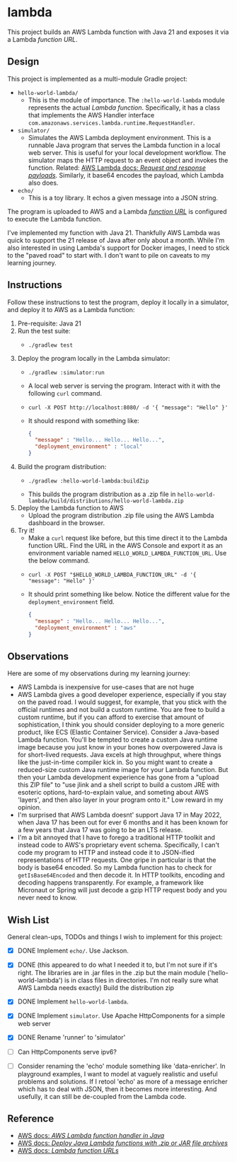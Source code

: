 # lambda

This project builds an AWS Lambda function with Java 21 and exposes it via a Lambda *function URL*.


## Design

This project is implemented as a multi-module Gradle project:

* `hello-world-lambda/`
  * This is the module of importance. The `:hello-world-lambda` module represents the actual *Lambda function*. Specifically,
    it has a class that implements the AWS Handler interface `com.amazonaws.services.lambda.runtime.RequestHandler`.
* `simulator/`
  * Simulates the AWS Lambda deployment environment. This is a runnable Java program that serves the Lambda function in
    a local web server. This is useful for your local development workflow. The simulator maps the HTTP request to an
    event object and invokes the function. Related: [AWS Lambda docs: *Request and response payloads*](https://docs.aws.amazon.com/lambda/latest/dg/urls-invocation.html#urls-payloads).
    Similarly, it base64 encodes the payload, which Lambda also does.
* `echo/`
  * This is a toy library. It echos a given message into a JSON string.

The program is uploaded to AWS and a Lambda [*function URL*](https://docs.aws.amazon.com/lambda/latest/dg/lambda-urls.html) is configured to execute the Lambda function.

I've implemented my function with Java 21. Thankfully AWS Lambda was quick to support the 21 release of Java after only
about a month. While I'm also interested in using Lambda's support for Docker images, I need to stick to the "paved road"
to start with. I don't want to pile on caveats to my learning journey.


## Instructions

Follow these instructions to test the program, deploy it locally in a simulator, and deploy it to AWS as a Lambda function:

1. Pre-requisite: Java 21
2. Run the test suite:
   * ```shell
     ./gradlew test
     ```
3. Deploy the program locally in the Lambda simulator:
   * ```shell
     ./gradlew :simulator:run
     ```
   * A local web server is serving the program. Interact with it with the following `curl` command.
   * ```shell
     curl -X POST http://localhost:8080/ -d '{ "message": "Hello" }'
     ```
   * It should respond with something like:
     ```json
     {
       "message" : "Hello... Hello... Hello...",
       "deployment_environment" : "local"
     }
     ```
4. Build the program distribution:
   * ```shell
     ./gradlew :hello-world-lambda:buildZip
     ```
   * This builds the program distribution as a .zip file in `hello-world-lambda/build/distributions/hello-world-lambda.zip`
5. Deploy the Lambda function to AWS
   * Upload the program distribution .zip file using the AWS Lambda dashboard in the browser.
6. Try it!
   * Make a `curl` request like before, but this time direct it to the Lambda function URL. Find the URL in the AWS Console
     and export it as an environment variable named `HELLO_WORLD_LAMBDA_FUNCTION_URL`. Use the below command.
   * ```shell
     curl -X POST "$HELLO_WORLD_LAMBDA_FUNCTION_URL" -d '{ "message": "Hello" }'
     ```
   * It should print something like below. Notice the different value for the `deployment_environment` field.
     ```json
     {
       "message" : "Hello... Hello... Hello...",
       "deployment_environment" : "aws"
     }
     ```


## Observations

Here are some of my observations during my learning journey:

* AWS Lambda is inexpensive for use-cases that are not huge
* AWS Lambda gives a good developer experience, especially if you stay on the paved road. I would suggest, for example,
  that you stick with the official runtimes and not build a custom runtime. You are free to build a custom runtime, but
  if you can afford to exercise that amount of sophistication, I think you should consider deploying to a more generic
  product, like ECS (Elastic Container Service). Consider a Java-based Lambda function. You'll be tempted to create a
  custom Java runtime image because you just know in your bones how overpowered Java is for short-lived requests. Java
  excels at high throughput, where things like the just-in-time compiler kick in. So you might want to create a reduced-size
  custom Java runtime image for your Lambda function. But then your Lambda development experience has gone from a "upload this ZIP file"
  to "use jlink and a shell script to build a custom JRE with esoteric options, hard-to-explain value, and someting about
  AWS 'layers', and then also layer in your program onto it." Low reward in my opinion.
* I'm surprised that AWS Lambda doesnt' support Java 17 in May 2022, when Java 17 has been out for ever 6 months and it
  has been known for a few years that Java 17 was going to be an LTS release.
* I'm a bit annoyed that I have to forego a traditional HTTP toolkit and instead code to AWS's proprietary event schema.
  Specifically, I can't code my program to HTTP and instead code it to JSON-ified representations of HTTP requests. One
  gripe in particular is that the body is base64 encoded. So my Lambda function has to check for `getIsBase64Encoded` and
  then decode it. In HTTP toolkits, encoding and decoding happens transparently. For example, a framework like Micronaut
  or Spring will just decode a gzip HTTP request body and you never need to know.


## Wish List

General clean-ups, TODOs and things I wish to implement for this project:

* [x] DONE Implement `echo/`. Use Jackson.
* [x] DONE (this appeared to do what I needed it to, but I'm not sure if it's right. The libraries are in .jar files in
  the .zip but the main module ('hello-world-lambda') is in class files in directories. I'm not really sure what AWS Lambda
  needs exactly) Build the distribution zip
* [x] DONE Implement `hello-world-lambda`.
* [x] DONE Implement `simulator`.  Use Apache HttpComponents for a simple web server
* [x] DONE Rename 'runner' to 'simulator'
* [ ] Can HttpComponents serve ipv6?
* [ ] Consider renaming the 'echo' module something like 'data-enricher'. In playground examples, I want to model at
  vaguely realistic and useful problems and solutions. If I retool 'echo' as more of a message enricher which has to deal
  with JSON, then it becomes more interesting. And usefully, it can still be de-coupled from the Lambda code.


## Reference

* [AWS docs: *AWS Lambda function handler in Java*](https://docs.aws.amazon.com/lambda/latest/dg/java-handler.html?icmpid=docs_lambda_help)
* [AWS docs: *Deploy Java Lambda functions with .zip or JAR file archives*](https://docs.aws.amazon.com/lambda/latest/dg/java-package.html)
* [AWS docs: *Lambda function URLs*](https://docs.aws.amazon.com/lambda/latest/dg/lambda-urls.html)
